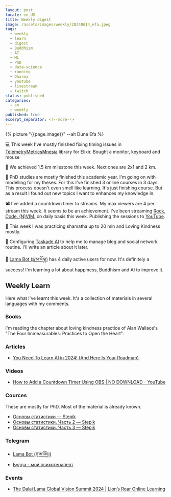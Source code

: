 ```yaml
---
layout: post
locale: en_US
title: Weekly digest
image: /assets/images/weekly/20240614_efa.jpeg
tags:
  - weekly
  - learn
  - digest
  - Buddhism
  - AI
  - ML
  - PhD
  - data-science
  - running
  - Dharma
  - youtube
  - livestream
  - twitch
status: published
categories:
  - en
  - weekly
published: true
excerpt_separator: <!--more-->
---
```

{% picture "{{page.image}}" --alt Dune Efa %}

💻 This week I've mostly finished fixing timing issues in [TelemetryMetricsMnesia](https://github.com/T0ha/telemetry_metrics_mnesia) library for Elixir. Bought a monitor, keyboard and mouse 

🏃 We achieved 1.5 km milestone this week. Next ones are 2x1 and 2 km.

🔬 PhD studies are mostly finished this academic year. I'm going on with modelling for my theses. For this I've finished 3 online courses in 3 days. This process doesn't even smell like learning. It's just finishing course. But as a result I found out new topics I want to enhances my knowledge in.

📽️ I've added a countdown timer to streams. My max viewers are 4 per stream this week. It seems to be an achievement. I've been streaming  [Rock. Code. (N)VIM.](https://www.twitch.tv/war1and) on daily basis this week. Publishing the sessions to [YouTube](https://www.youtube.com/playlist?list=PLX764RemXwZZ_XfWfV8tq1PvoM4Ebcdo8).

🪷 This week I was practicing shamatha up to 20 min and Loving Kindness mostly.

🤖 Configuring  [Taskade AI](https://www.taskade.com/?via=t0hashvein) to help me to manage blog and social network routine. I'll write an article about it later.

 📿 [Lama Bot (དླ་མ་བོཏ།)](https://t.me/compassion_lama_bot) has 4 daily active users for now. It's definitely a success! I'm learning a lot about happiness, Buddhism and AI to improve it.

<!--more-->

## Weekly Learn
Here what I've learnt this week. It's a collection of materials  in several languages with my comments.

### Books
I'm reading the chapter about loving kindness practice of Alan Wallace's "The Four Immeasurables: Practices to Open the Heart".

### Articles
- [You Need To Learn AI in 2024! (And Here Is Your Roadmap)](https://medium.com/predict/you-need-to-learn-ai-in-2024-and-here-is-your-roadmap-c28e6cb5c045)

### Videos
- [How to Add a Countdown Timer Using OBS | NO DOWNLOAD - YouTube](https://www.youtube.com/watch?v=WOB_369B0t8)

### Cources
These are mostly for PhD. Most of the material is already known.

- [Основы статистики — Stepik](https://stepik.org/course/76)
- [Основы статистики. Часть 2 — Stepik](https://stepik.org/course/524)
- [Основы статистики. Часть 3 — Stepik](https://stepik.org/course/2152)

### Telegram
- [Lama Bot (དླ་མ་བོཏ།)](https://t.me/compassion_lama_bot)
- [Будда - мой психотерапевт](https://t.me/Buddha_is_my_theropist_ru)

### Events
- [The Dalai Lama Global Vision Summit 2024 | Lion’s Roar Online Learning](https://learn.lionsroar.com/p/dalai-lama-global-vision-summit-2024)

